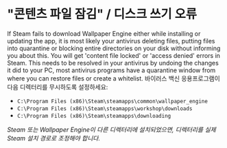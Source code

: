 # "콘텐츠 파일 잠김" / 디스크 쓰기 오류

If Steam fails to download Wallpaper Engine either while installing or updating the app, it is most likely your antivirus deleting files, putting files into quarantine or blocking entire directories on your disk without informing you about this. You will get 'content file locked' or 'access denied' errors in Steam. This needs to be resolved in your antivirus by undoing the changes it did to your PC, most antivirus programs have a quarantine window from where you can restore files or create a whitelist. 바이러스 백신 응용프로그램이 다음 디렉터리를 무시하도록 설정하세요:

* `C:\Program Files (x86)\Steam\steamapps\common\wallpaper_engine`
* `C:\Program Files (x86)\Steam\steamapps\workshop\downloads`
* `C:\Program Files (x86)\Steam\steamapps\downloading`

*Steam 또는 Wallpaper Engine이 다른 디렉터리에 설치되었으면, 디렉터리를 실제 Steam 설치 경로로 조정해야 합니다.*
